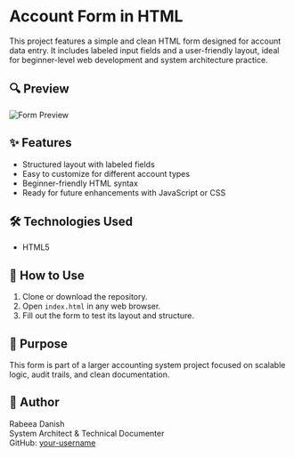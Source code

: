 # Account Form in HTML

This project features a simple and clean HTML form designed for account data entry. It includes labeled input fields and a user-friendly layout, ideal for beginner-level web development and system architecture practice.

## 🔍 Preview

![Form Preview](https://raw.githubusercontent.com/your-username/your-repo/main/images/form-preview.png)


## ✨ Features
- Structured layout with labeled fields
- Easy to customize for different account types
- Beginner-friendly HTML syntax
- Ready for future enhancements with JavaScript or CSS

## 🛠️ Technologies Used
- HTML5

## 📂 How to Use
1. Clone or download the repository.
2. Open `index.html` in any web browser.
3. Fill out the form to test its layout and structure.

## 📌 Purpose
This form is part of a larger accounting system project focused on scalable logic, audit trails, and clean documentation.

## 👤 Author
Rabeea Danish  
System Architect & Technical Documenter  
GitHub: [your-username](https://github.com/your-username)
